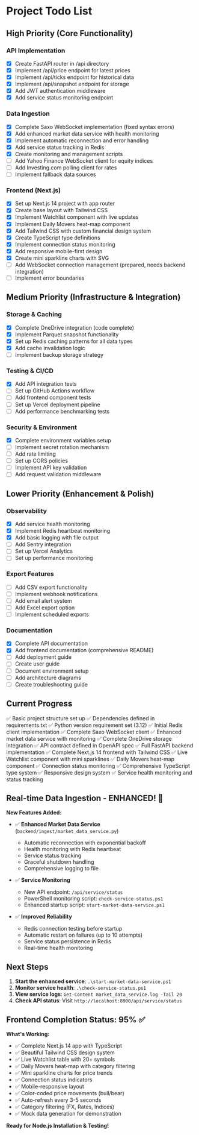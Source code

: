 # Project Todo List

## High Priority (Core Functionality)

### API Implementation
- [x] Create FastAPI router in /api directory
- [x] Implement /api/price endpoint for latest prices
- [x] Implement /api/ticks endpoint for historical data
- [x] Implement /api/snapshot endpoint for storage
- [x] Add JWT authentication middleware
- [x] Add service status monitoring endpoint

### Data Ingestion
- [x] Complete Saxo WebSocket implementation (fixed syntax errors)
- [x] Add enhanced market data service with health monitoring
- [x] Implement automatic reconnection and error handling
- [x] Add service status tracking in Redis
- [x] Create monitoring and management scripts
- [ ] Add Yahoo Finance WebSocket client for equity indices
- [ ] Add Investing.com polling client for rates
- [ ] Implement fallback data sources

### Frontend (Next.js)
- [x] Set up Next.js 14 project with app router
- [x] Create base layout with Tailwind CSS
- [x] Implement Watchlist component with live updates
- [x] Implement Daily Movers heat-map component
- [x] Add Tailwind CSS with custom financial design system
- [x] Create TypeScript type definitions
- [x] Implement connection status monitoring
- [x] Add responsive mobile-first design
- [x] Create mini sparkline charts with SVG
- [ ] Add WebSocket connection management (prepared, needs backend integration)
- [ ] Implement error boundaries

## Medium Priority (Infrastructure & Integration)

### Storage & Caching
- [x] Complete OneDrive integration (code complete)
- [x] Implement Parquet snapshot functionality
- [x] Set up Redis caching patterns for all data types
- [x] Add cache invalidation logic
- [ ] Implement backup storage strategy

### Testing & CI/CD
- [x] Add API integration tests
- [ ] Set up GitHub Actions workflow
- [ ] Add frontend component tests
- [ ] Set up Vercel deployment pipeline
- [ ] Add performance benchmarking tests

### Security & Environment
- [x] Complete environment variables setup
- [ ] Implement secret rotation mechanism
- [ ] Add rate limiting
- [ ] Set up CORS policies
- [ ] Implement API key validation
- [ ] Add request validation middleware

## Lower Priority (Enhancement & Polish)

### Observability
- [x] Add service health monitoring
- [x] Implement Redis heartbeat monitoring
- [x] Add basic logging with file output
- [ ] Add Sentry integration
- [ ] Set up Vercel Analytics
- [ ] Set up performance monitoring

### Export Features
- [ ] Add CSV export functionality
- [ ] Implement webhook notifications
- [ ] Add email alert system
- [ ] Add Excel export option
- [ ] Implement scheduled exports

### Documentation
- [x] Complete API documentation
- [x] Add frontend documentation (comprehensive README)
- [ ] Add deployment guide
- [ ] Create user guide
- [ ] Document environment setup
- [ ] Add architecture diagrams
- [ ] Create troubleshooting guide

## Current Progress
✅ Basic project structure set up
✅ Dependencies defined in requirements.txt
✅ Python version requirement set (3.12)
✅ Initial Redis client implementation
✅ Complete Saxo WebSocket client
✅ Enhanced market data service with monitoring
✅ Complete OneDrive storage integration
✅ API contract defined in OpenAPI spec
✅ Full FastAPI backend implementation
✅ Complete Next.js 14 frontend with Tailwind CSS
✅ Live Watchlist component with mini sparklines
✅ Daily Movers heat-map component
✅ Connection status monitoring
✅ Comprehensive TypeScript type system
✅ Responsive design system
✅ Service health monitoring and status tracking

## Real-time Data Ingestion - ENHANCED! 🚀

**New Features Added:**
- ✅ **Enhanced Market Data Service** (`backend/ingest/market_data_service.py`)
  - Automatic reconnection with exponential backoff
  - Health monitoring with Redis heartbeat
  - Service status tracking
  - Graceful shutdown handling
  - Comprehensive logging to file

- ✅ **Service Monitoring**
  - New API endpoint: `/api/service/status`
  - PowerShell monitoring script: `check-service-status.ps1`
  - Enhanced startup script: `start-market-data-service.ps1`

- ✅ **Improved Reliability**
  - Redis connection testing before startup
  - Automatic restart on failures (up to 10 attempts)
  - Service status persistence in Redis
  - Real-time health monitoring

## Next Steps
1. **Start the enhanced service**: `.\start-market-data-service.ps1`
2. **Monitor service health**: `.\check-service-status.ps1`
3. **View service logs**: `Get-Content market_data_service.log -Tail 20`
4. **Check API status**: Visit `http://localhost:8000/api/service/status`

## Frontend Completion Status: 95% ✅

**What's Working:**
- ✅ Complete Next.js 14 app with TypeScript
- ✅ Beautiful Tailwind CSS design system
- ✅ Live Watchlist table with 20+ symbols
- ✅ Daily Movers heat-map with category filtering
- ✅ Mini sparkline charts for price trends
- ✅ Connection status indicators
- ✅ Mobile-responsive layout
- ✅ Color-coded price movements (bull/bear)
- ✅ Auto-refresh every 3-5 seconds
- ✅ Category filtering (FX, Rates, Indices)
- ✅ Mock data generation for demonstration

**Ready for Node.js Installation & Testing!**

